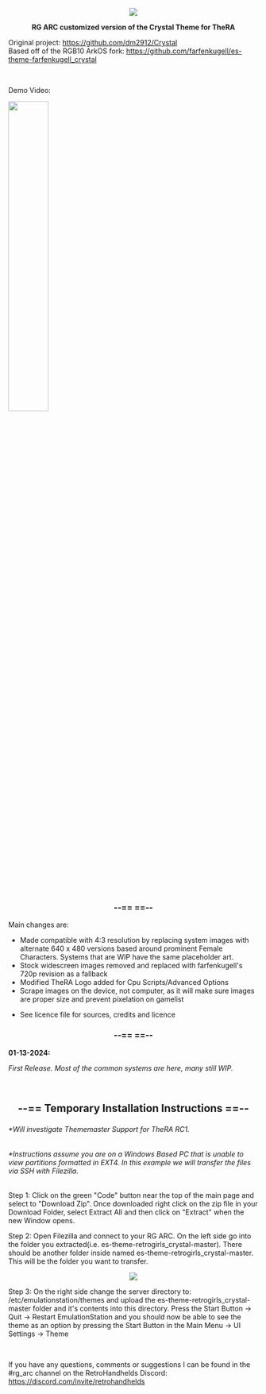 <p align=center><img src="https://i.imgur.com/OxDiSBk.jpg"></a></p>

**<p align=center>RG ARC customized version of the Crystal Theme for TheRA</p>**
Original project: https://github.com/dm2912/Crystal<br>
Based off of the RGB10 ArkOS fork: https://github.com/farfenkugell/es-theme-farfenkugell_crystal

<br>
<p>Demo Video:</p>

 [<img src=https://img.youtube.com/vi/KzD_yMF4iSk/0.jpg width=40%>](https://www.youtube.com/watch?v=KzD_yMF4iSk)

<br>


### <p align=center>--== ==--</p>

Main changes are: 

- Made compatible with 4:3 resolution by replacing system images with alternate 640 x 480 versions based around prominent Female Characters. Systems that are WIP have the same placeholder art.
- Stock widescreen images removed and replaced with farfenkugell's 720p revision as a fallback
- Modified TheRA Logo added for Cpu Scripts/Advanced Options
- Scrape images on the device, not computer, as it will make sure images are proper size and prevent pixelation on gamelist
+ See licence file for sources, credits and licence

### <p align=center>--== ==--</p>

**01-13-2024:**

*First Release. Most of the common systems are here, many still WIP.*

<br>

## <p align=center>--== Temporary Installation Instructions ==--</p>
###### *Will investigate Thememaster Support for TheRA RC1.
###### *Instructions assume you are on a Windows Based PC that is unable to view partitions formatted in EXT4. In this example we will transfer the files via SSH with Filezilla. 

Step 1: Click on the green "Code" button near the top of the main page and select to "Download Zip". Once downloaded right click on the zip file in your Download Folder, select Extract All and then click on "Extract" when the new Window opens.

Step 2: Open Filezilla and connect to your RG ARC. On the left side go into the folder you extracted(i.e. es-theme-retrogirls_crystal-master). There should be another folder inside named es-theme-retrogirls_crystal-master. This will be the folder you want to transfer.

<p align=center><img src="https://i.imgur.com/kFuMZbW.png"></a></p>

Step 3: On the right side change the server directory to: /etc/emulationstation/themes and upload the es-theme-retrogirls_crystal-master folder and it's contents into this directory. Press the Start Button -> Quit -> Restart EmulationStation and you should now be able to see the theme as an option by pressing the Start Button in the Main Menu -> UI Settings -> Theme

<br>

If you have any questions, comments or suggestions I can be found in the #rg_arc channel on the RetroHandhelds Discord: https://discord.com/invite/retrohandhelds
